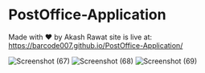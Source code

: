 # PostOffice-Application
Made with ❤️ by Akash Rawat
site is live at:
https://barcode007.github.io/PostOffice-Application/


![Screenshot (67)](https://github.com/barcode007/PostOffice-Application/assets/85763275/c4942692-58ea-4c9d-a810-db8159f01425)
![Screenshot (68)](https://github.com/barcode007/PostOffice-Application/assets/85763275/b09948fc-8176-4637-90da-bc943372bca3)
![Screenshot (69)](https://github.com/barcode007/PostOffice-Application/assets/85763275/0a685153-4e81-4dad-91f0-d3ace04fd192)
